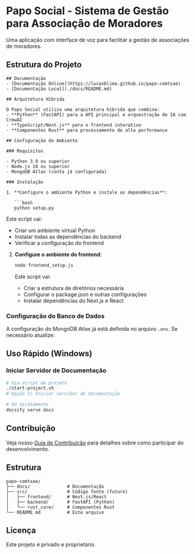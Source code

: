 # Papo Social - Sistema de Gestão para Associação de Moradores

Uma aplicação com interface de voz para facilitar a gestão de associações de moradores.

## Estrutura do Projeto
```
## Documentação
- [Documentação Online](https://lucasblima.github.io/papo-comtxae)
- [Documentação Local](./docs/README.md)

## Arquitetura Híbrida

O Papo Social utiliza uma arquitetura híbrida que combina:
- **Python** (FastAPI) para a API principal e orquestração de IA com CrewAI
- **TypeScript/Next.js** para o frontend interativo
- **Componentes Rust** para processamento de alta performance

## Configuração do Ambiente

### Requisitos

- Python 3.9 ou superior
- Node.js 18 ou superior
- MongoDB Atlas (conta já configurada)

### Instalação

1. **Configure o ambiente Python e instale as dependências**:

   ```bash
   python setup.py
   ```

   Este script vai:
   - Criar um ambiente virtual Python
   - Instalar todas as dependências do backend
   - Verificar a configuração do frontend

2. **Configure o ambiente do frontend**:

   ```bash
   node frontend_setup.js
   ```

   Este script vai:
   - Criar a estrutura de diretórios necessária
   - Configurar o package.json e outras configurações
   - Instalar dependências do Next.js e React

### Configuração do Banco de Dados

A configuração do MongoDB Atlas já está definida no arquivo `.env`. Se necessário atualize:

## Uso Rápido (Windows)

### Iniciar Servidor de Documentação
```bash
# Via script de projeto
./start-project.sh
# Opção 1) Iniciar servidor de documentação

# OU diretamente
docsify serve docs
```

## Contribuição

Veja nosso [Guia de Contribuição](./docs/CONTRIBUTING.md) para detalhes sobre como participar do desenvolvimento.

## Estrutura
```
papo-comtxae/
├── docs/              # Documentação
├── src/               # Código fonte (futuro)
│   ├── frontend/      # Next.js/React
│   ├── backend/       # FastAPI (Python) 
│   └── rust_core/     # Componentes Rust
└── README.md          # Este arquivo
```

## Licença

Este projeto é privado e proprietário.
````
